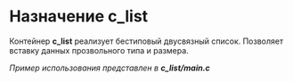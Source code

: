 # Назначение c_list
Контейнер **c_list** реализует бестиповый двусвязный список. Позволяет вставку данных прозвольного типа и размера.

*Пример использования представлен в* ***c_list/main.c***

